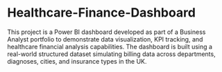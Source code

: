 # Healthcare-Finance-Dashboard
This project is a Power BI dashboard developed as part of a Business Analyst portfolio to demonstrate data visualization, KPI tracking, and healthcare financial analysis capabilities. The dashboard is built using a real-world structured dataset simulating billing data across departments, diagnoses, cities, and insurance types in the UK.
